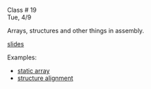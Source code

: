 <div class="lecture1">

<div class="column_date">
<p markdown="block">

Class # 19 <br>
Tue, 4/9

</p>
</div>

<div class="column_materials">
<p markdown="block">

Arrays, structures and other things in assembly.

[slides](https://docs.google.com/presentation/d/1hGbHZ_meujo1_hJvmIFbKTATxrtt1nIbytjXOuZ5FOE/present?token=AC4w5Vj1wpDQmyp58_MN6SOe_6coDl8gww%3A1522150953368&includes_info_params=1#slide=id.p)


Examples:

- [static array](https://godbolt.org/g/cdGX4A)
- [structure alignment](https://godbolt.org/g/j7wAKf)
</p>
</div>

<div class="column_assign">
<p markdown="block">


</p>
</div>

</div>
